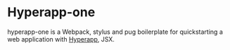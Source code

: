 # Hyperapp-one
hyperapp-one is a Webpack, stylus and pug boilerplate for quickstarting a web application with [Hyperapp](https://github.com/hyperapp/hyperapp), JSX.


